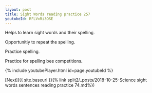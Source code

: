 ```yaml
---
layout: post
title: Sight Words reading practice 257
youtubeId: RFLVxRi3OSE
---
```

 
 
Helps to learn sight words and their spelling.

Opportunitiy to repeat the spelling. 

Practice spelling. 
 
Practice for spelling bee competitions. 
 
{% include youtubePlayer.html id=page.youtubeId %}
 
 

[Next]({{ site.baseurl }}{% link  split2/_posts/2018-10-25-Science sight words sentences reading practice 74.md%})
 
